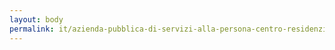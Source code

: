 ```yaml
---
layout: body
permalink: it/azienda-pubblica-di-servizi-alla-persona-centro-residenziale-martelli/
---
```


